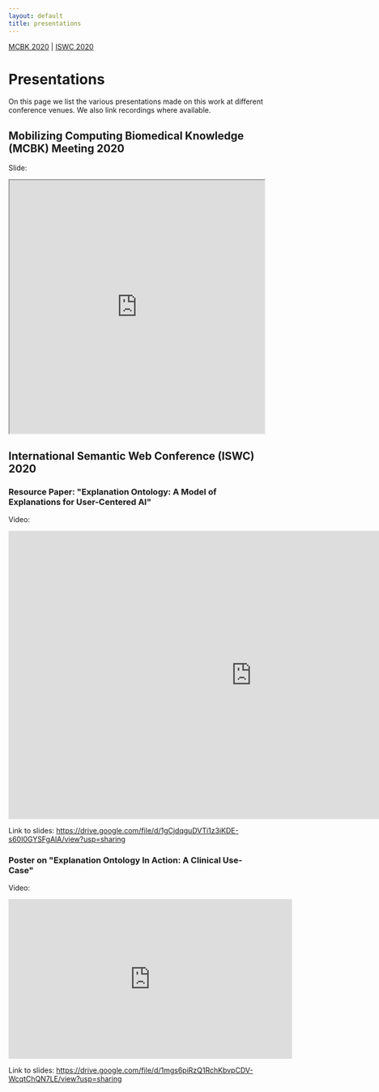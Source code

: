 ```yaml
---
layout: default
title: presentations
---
```

[MCBK 2020](#mcbk) | [ISWC 2020](#iswc) 

<h1>Presentations</h1>

On this page we list the various presentations made on this work at different conference venues. We also link recordings where available. 

<h2 id="mcbk">Mobilizing Computing Biomedical Knowledge (MCBK) Meeting 2020</h2>
<p>Slide:</p>
<iframe src="https://drive.google.com/file/d/1FutUYgFMYoxHnH-hNcqXnMj7GhE8T8as/preview" style="width:100%; height: 500px"></iframe>



<h2 id="iswc">International Semantic Web Conference (ISWC) 2020</h2>
<h3>Resource Paper: "Explanation Ontology: A Model of Explanations for User-Centered AI"</h3>
<p>Video:</p>
<iframe src="https://drive.google.com/file/d/1WigmXnmxyuGmWNyMOxlzVe7RT48Nkmsb/preview" frameborder="0" width="960" height="569"></iframe>

Link to slides: <a href="https://drive.google.com/file/d/1gCjdqguDVTi1z3iKDE-s60I0GYSFgAlA/view?usp=sharing">https://drive.google.com/file/d/1gCjdqguDVTi1z3iKDE-s60I0GYSFgAlA/view?usp=sharing</a>

<h3>Poster on "Explanation Ontology In Action: A Clinical Use-Case"</h3>

<p>Video:</p> 

<iframe width="560" height="315" src="https://www.youtube.com/embed/2m9FVYlavsM" frameborder="0" allow="accelerometer; autoplay; clipboard-write; encrypted-media; gyroscope; picture-in-picture" allowfullscreen></iframe>

Link to slides: <a href="https://drive.google.com/file/d/1mgs6piRzQ1RchKbvpCDV-WcqtChQN7LE/view?usp=sharing">https://drive.google.com/file/d/1mgs6piRzQ1RchKbvpCDV-WcqtChQN7LE/view?usp=sharing</a>


